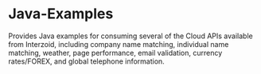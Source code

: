 # Java-Examples
Provides Java examples for consuming several of the Cloud APIs available from Interzoid, including company name matching, individual name matching, weather, page performance, email validation, currency rates/FOREX, and global telephone information.
